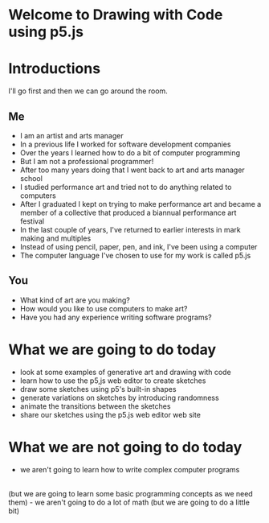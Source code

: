 # Welcome to Drawing with Code using p5.js

# Introductions

I'll go first and then we can go around the room.

## Me

- I am an artist and arts manager
- In a previous life I worked for software development companies
- Over the years I learned how to do a bit of computer programming
- But I am not a professional programmer!
- After too many years doing that I went back to art and arts manager school
- I studied performance art and tried not to do anything related to computers
- After I graduated I kept on trying to make performance art and
became a member of a collective that produced a biannual performance art festival
- In the last couple of years, I've returned to earlier interests in mark making
and multiples
- Instead of using pencil, paper, pen, and ink, I've been using a computer
- The computer language I've chosen to use for my work is called p5.js  

## You

- What kind of art are you making?
- How would you like to use computers to make art?
- Have you had any experience writing software programs?

# What we are going to do today

- look at some examples of generative art and drawing with code
- learn how to use the p5,js web editor to create sketches
- draw some sketches using p5's built-in shapes
- generate variations on sketches by introducing randomness
- animate the transitions between the sketches
- share our sketches using the p5.js web editor web site

# What we are not going to do today

- we aren't going to learn how to write complex computer programs
<br>
(but we are going to learn some basic programming concepts as we need them)
- we aren't going to do a lot of math (but we are going to do a little bit)
